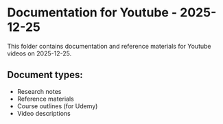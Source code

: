 # Documentation for Youtube - 2025-12-25

This folder contains documentation and reference materials for Youtube videos on 2025-12-25.

## Document types:
- Research notes
- Reference materials
- Course outlines (for Udemy)
- Video descriptions

